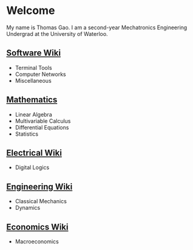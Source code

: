 # Welcome

My name is Thomas Gao. I am a second-year Mechatronics Engineering Undergrad at the University of Waterloo.

## [Software Wiki](software)

- Terminal Tools
- Computer Networks
- Miscellaneous

## [Mathematics](math)

- Linear Algebra
- Multivariable Calculus
- Differential Equations
- Statistics

## [Electrical Wiki](electrical)

- Digital Logics

## [Engineering Wiki](eng)

- Classical Mechanics
- Dynamics

## [Economics Wiki](econ)

- Macroeconomics
